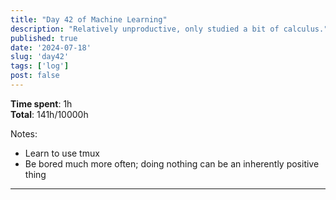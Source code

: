 ```yaml
---
title: "Day 42 of Machine Learning"
description: "Relatively unproductive, only studied a bit of calculus."
published: true
date: '2024-07-18'
slug: 'day42'
tags: ['log']
post: false
---
```

<script>
    import Image from '$lib/components/Image.svelte';
</script>


**Time spent**: 1h<br /> **Total**: 141h/10000h

Notes:
- Learn to use tmux
- Be bored much more often; doing nothing can be an inherently positive thing

___

